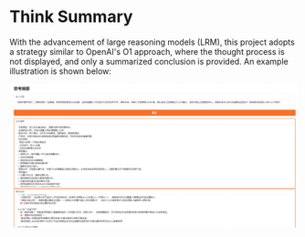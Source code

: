 # Think Summary

With the advancement of large reasoning models (LRM), this project adopts a strategy similar to OpenAI's O1 approach, where the thought process is not displayed, and only a summarized conclusion is provided. An example illustration is shown below:

![demo](./assert/demo.png)
